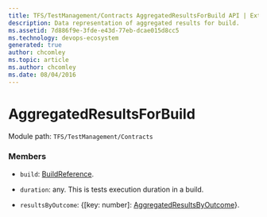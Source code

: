 ```yaml
---
title: TFS/TestManagement/Contracts AggregatedResultsForBuild API | Extensions for Azure DevOps Services
description: Data representation of aggregated results for build.
ms.assetid: 7d886f9e-3fde-e43d-77eb-dcae015d8cc5
ms.technology: devops-ecosystem
generated: true
author: chcomley
ms.topic: article
ms.author: chcomley
ms.date: 08/04/2016
---
```


# AggregatedResultsForBuild

Module path: `TFS/TestManagement/Contracts`

### Members

* `build`: [BuildReference](../../../TFS/TestManagement/Contracts/BuildReference.md).

* `duration`: any. This is tests execution duration in a build.

* `resultsByOutcome`: {[key: number]: [AggregatedResultsByOutcome](../../../TFS/TestManagement/Contracts/AggregatedResultsByOutcome.md)}.
